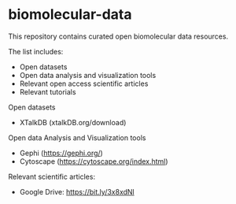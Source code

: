 # biomolecular-data
This repository contains curated open biomolecular data resources.

The list includes:
- Open datasets
- Open data analysis and visualization tools
- Relevant open access scientific articles
- Relevant tutorials

Open datasets

- XTalkDB (xtalkDB.org/download)

Open data Analysis and Visualization tools

- Gephi (https://gephi.org/)
- Cytoscape (https://cytoscape.org/index.html)

Relevant scientific articles:

- Google Drive: https://bit.ly/3x8xdNl
